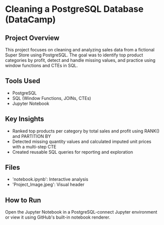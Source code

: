 # Cleaning a PostgreSQL Database (DataCamp)

## Project Overview
This project focuses on cleaning and analyzing sales data from a fictional Super Store using PostgreSQL. The goal was to identify top product categories by profit, detect and handle missing values, and practice using window functions and CTEs in SQL.

## Tools Used
- PostgreSQL
- SQL (Window Functions, JOINs, CTEs)
- Jupyter Notebook

## Key Insights
- Ranked top products per category by total sales and profit using RANK() and PARTITION BY
- Detected missing quantity values and calculated imputed unit prices with a multi-step CTE
- Created reusable SQL queries for reporting and exploration

## Files
- 'notebook.ipynb': Interactive analysis
- 'Project_Image.jpeg': Visual header

## How to Run
Open the Jupyter Notebook in a PostgreSQL-connect Jupyter environment or view it using GitHub's built-in notebook renderer.
